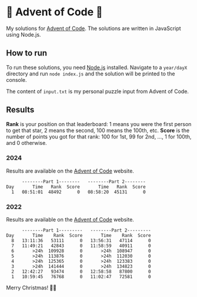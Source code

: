 # 🎄 Advent of Code 🎄

My solutions for [Advent of Code](https://adventofcode.com). The solutions are written in JavaScript using Node.js.

## How to run

To run these solutions, you need [Node.js](https://nodejs.org/en/) installed. Navigate to a `year/dayX` directory and run `node index.js` and the solution will be printed to the console.

The content of `input.txt` is my personal puzzle input from Advent of Code.

## Results

**Rank** is your position on that leaderboard: 1 means you were the first person to get that star, 2 means the second, 100 means the 100th, etc. **Score** is the number of points you got for that rank: 100 for 1st, 99 for 2nd, ..., 1 for 100th, and 0 otherwise.

### 2024

Results are available on the [Advent of Code](https://adventofcode.com/2024/leaderboard/self) website.

```
      --------Part 1--------   --------Part 2--------
Day       Time   Rank  Score       Time   Rank  Score
  1   08:51:01  48492      0   08:58:20  45131      0
```

### 2022

Results are available on the [Advent of Code](https://adventofcode.com/2022/leaderboard/self) website.

```
      --------Part 1---------   --------Part 2---------
Day       Time    Rank  Score       Time    Rank  Score
  8   13:11:36   53111      0   13:56:31   47114      0
  7   11:49:21   42843      0   11:58:59   40911      0
  6       >24h  109928      0       >24h  108947      0
  5       >24h  113876      0       >24h  112030      0
  4       >24h  125365      0       >24h  123383      0
  3       >24h  141444      0       >24h  134823      0
  2   12:42:27   93474      0   12:58:58   87800      0
  1   10:59:45   76768      0   11:02:47   72581      0
```

Merry Christmas! 🎄🎁
